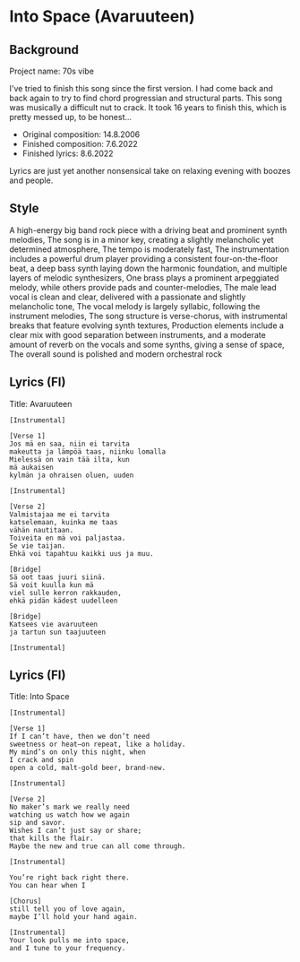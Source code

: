 # Into Space (Avaruuteen)
## Background
Project name: 70s vibe

I've tried to finish this song since the first version. I had come back and back again to try to find chord progressian and structural parts. This song was musically  a difficult nut to crack. It took 16 years to finish this, which is pretty messed up, to be honest...

- Original composition: 14.8.2006
- Finished composition: 7.6.2022
- Finished lyrics: 8.6.2022

Lyrics are just yet another nonsensical take on relaxing evening with boozes and people.


## Style
A high-energy big band rock piece with a driving beat and prominent synth melodies,
The song is in a minor key, creating a slightly melancholic yet determined atmosphere,
The tempo is moderately fast,
The instrumentation includes a powerful drum player providing a consistent four-on-the-floor beat,
a deep bass synth laying down the harmonic foundation, and multiple layers of melodic synthesizers,
One brass plays a prominent arpeggiated melody, while others provide pads and counter-melodies,
The male lead vocal is clean and clear, delivered with a passionate and slightly melancholic tone,
The vocal melody is largely syllabic, following the instrument melodies,
The song structure is verse-chorus, with instrumental breaks that feature evolving synth textures,
Production elements include a clear mix with good separation between instruments,
and a moderate amount of reverb on the vocals and some synths, giving a sense of space,
The overall sound is polished and modern orchestral rock


## Lyrics (FI)
Title: Avaruuteen

```
[Instrumental]

[Verse 1]
Jos mä en saa, niin ei tarvita
makeutta ja lämpöä taas, niinku lomalla
Mielessä on vain tää ilta, kun
mä aukaisen
kylmän ja ohraisen oluen, uuden

[Instrumental]

[Verse 2]
Valmistajaa me ei tarvita
katselemaan, kuinka me taas
vähän nautitaan.
Toiveita en mä voi paljastaa.
Se vie taijan.
Ehkä voi tapahtuu kaikki uus ja muu.

[Bridge]
Sä oot taas juuri siinä.
Sä voit kuulla kun mä
viel sulle kerron rakkauden,
ehkä pidän kädest uudelleen

[Bridge]
Katsees vie avaruuteen
ja tartun sun taajuuteen

[Instrumental]
```



## Lyrics (FI)
Title: Into Space

```
[Instrumental]

[Verse 1]
If I can’t have, then we don’t need
sweetness or heat—on repeat, like a holiday.
My mind’s on only this night, when
I crack and spin
open a cold, malt-gold beer, brand-new.

[Instrumental]

[Verse 2]
No maker’s mark we really need
watching us watch how we again
sip and savor.
Wishes I can’t just say or share;
that kills the flair.
Maybe the new and true can all come through.

[Instrumental]

You’re right back right there.
You can hear when I

[Chorus]
still tell you of love again,
maybe I’ll hold your hand again.

[Instrumental]
Your look pulls me into space,
and I tune to your frequency.
```



